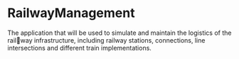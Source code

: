 # RailwayManagement
The application that will be used to simulate and maintain the logistics of the railway infrastructure, including railway stations, connections, line intersections and different train implementations.
